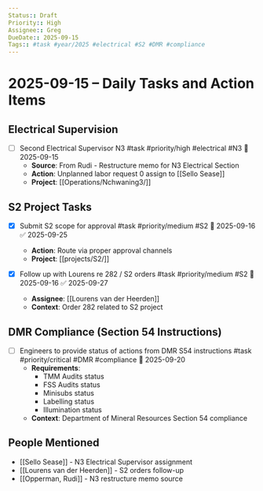```yaml
---
Status:: Draft
Priority:: High
Assignee:: Greg
DueDate:: 2025-09-15
Tags:: #task #year/2025 #electrical #S2 #DMR #compliance
---
```


# 2025-09-15 – Daily Tasks and Action Items

## Electrical Supervision
- [ ] Second Electrical Supervisor N3 #task #priority/high #electrical #N3 📅 2025-09-15
  - **Source**: From Rudi - Restructure memo for N3 Electrical Section
  - **Action**: Unplanned labor request 0 assign to [[Sello Sease]]
  - **Project**: [[Operations/Nchwaning3/]]

## S2 Project Tasks
- [x] Submit S2 scope for approval #task #priority/medium #S2 📅 2025-09-16 ✅ 2025-09-25
  - **Action**: Route via proper approval channels
  - **Project**: [[projects/S2/]]

- [x] Follow up with Lourens re 282 / S2 orders #task #priority/medium #S2 📅 2025-09-16 ✅ 2025-09-27
  - **Assignee**: [[Lourens van der Heerden]]
  - **Context**: Order 282 related to S2 project

## DMR Compliance (Section 54 Instructions)
- [ ] Engineers to provide status of actions from DMR S54 instructions #task #priority/critical #DMR #compliance 📅 2025-09-20
  - **Requirements**:
    - TMM Audits status
    - FSS Audits status
    - Minisubs status
    - Labelling status
    - Illumination status
  - **Context**: Department of Mineral Resources Section 54 compliance

## People Mentioned
- [[Sello Sease]] - N3 Electrical Supervisor assignment
- [[Lourens van der Heerden]] - S2 orders follow-up
- [[Opperman, Rudi]] - N3 restructure memo source 